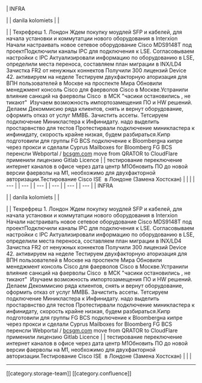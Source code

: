 





| INFRA

 | 
| danila kolomiets | 
|    

 | 
|  Техрефреш 1. Лондон Ждем покупку моудлей SFP и кабелей, для начала установки и коммутатции нового оборудования в Interxion Начали настраивать новое сетевое оборудование Cisco MDS9148T под проектПодключили каналы IPC для подключения к LSE. Согласовываем настройки c IPC Актуализировали информацию по оборудованию в LSE, определили места переноса, составляем план миграции в INX/LD4 Зачистка FR2 от ненужных коннектов Получили 300 лицензий Device 42. активируем на неделе Тестируем двухфакторную аторизация для ВПН пользователей в Москве на проспекте Мира Обновили менеджмент консоль Cisco для фаерволов Cisco в Москве.Устранили влияние санкций на фаерволы Cisco  в МСК "часики остановились , не тикают"  Изучаем возможность импортозамещения ПО и HW решений. Делаем Декоммисию ряда клиентов, снять и вернут оборудование, оформить отказ от услуг ММВБ. Зачистить ассеты. Тетсируем подключение Миникластера к Инфинидату. надо выделить простарвнство для тестов Протестирвали подключение миникластера к инфинидату, скорость крайне низкая, будем разбираться.Кипр подготовили для группы FG BCS подключение к Bloombergна кипре через прокси и сделали Cyprus Mailboxes for Bloomberg FG BCS перенсли Webportal / [bcsgm.com](http://bcsgm.com) move from QRATOR to CloudFlare применили лицензию Gitlab Licence | 
| тестирование переключение интернет каналов в офисе через дата центр М1Обновить ПО до новой версии фаерволы на М1, необхожимо для двухфакторной авторизации.Тестирование Cisco ISE  в Лондоне (Замена Хостскан) | 
|  | 
|  --- | 
|  --- | 
|  --- | 
|  --- | 
|  --- | 
|  --- | 
| INFRA

 | 
| danila kolomiets | 
|    

 | 
|  Техрефреш 1. Лондон Ждем покупку моудлей SFP и кабелей, для начала установки и коммутатции нового оборудования в Interxion Начали настраивать новое сетевое оборудование Cisco MDS9148T под проектПодключили каналы IPC для подключения к LSE. Согласовываем настройки c IPC Актуализировали информацию по оборудованию в LSE, определили места переноса, составляем план миграции в INX/LD4 Зачистка FR2 от ненужных коннектов Получили 300 лицензий Device 42. активируем на неделе Тестируем двухфакторную аторизация для ВПН пользователей в Москве на проспекте Мира Обновили менеджмент консоль Cisco для фаерволов Cisco в Москве.Устранили влияние санкций на фаерволы Cisco  в МСК "часики остановились , не тикают"  Изучаем возможность импортозамещения ПО и HW решений. Делаем Декоммисию ряда клиентов, снять и вернут оборудование, оформить отказ от услуг ММВБ. Зачистить ассеты. Тетсируем подключение Миникластера к Инфинидату. надо выделить простарвнство для тестов Протестирвали подключение миникластера к инфинидату, скорость крайне низкая, будем разбираться.Кипр подготовили для группы FG BCS подключение к Bloombergна кипре через прокси и сделали Cyprus Mailboxes for Bloomberg FG BCS перенсли Webportal / [bcsgm.com](http://bcsgm.com) move from QRATOR to CloudFlare применили лицензию Gitlab Licence | 
| тестирование переключение интернет каналов в офисе через дата центр М1Обновить ПО до новой версии фаерволы на М1, необхожимо для двухфакторной авторизации.Тестирование Cisco ISE  в Лондоне (Замена Хостскан) | 
|  | 







*****

[[category.storage-team]] 
[[category.confluence]] 
